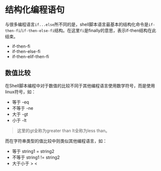 # 结构化编程语句

与很多编程语言`if...else`所不同的是，shell脚本语言最基本的结构化命令是`if-then-fi`/`if-then-else-fi`结构。在这里`fi`是finally的意思，表示if-then结构在此结束。

* if-then-fi
* if-then-else-fi
* if-then-elif-then-fi

## 数值比较

在Shell脚本编程中对于数值的比较不同于其他编程语言使用数学符号，而是使用linux符号，如：

* 等于 -eq
* 不等于 -ne 
* 大于 -gt 
* 小于 -lt 

> 这里的gt全称为greater than lt全称为less than。 

而在字符串类型的值比较中则类似其他编程语言，如：

* 等于 string1 = string2
* 不等于 string1 != string2
* 大于小于 > <


